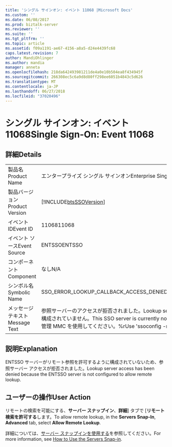 ```yaml
---
title: 'シングル サインオン: イベント 11068 |Microsoft Docs'
ms.custom: ''
ms.date: 06/08/2017
ms.prod: biztalk-server
ms.reviewer: ''
ms.suite: ''
ms.tgt_pltfrm: ''
ms.topic: article
ms.assetid: f09a1191-ae67-4156-a8a5-d24e4439fc68
caps.latest.revision: 7
author: MandiOhlinger
ms.author: mandia
manager: anneta
ms.openlocfilehash: 218da642493981211de4a0e10b504ea8f434945f
ms.sourcegitcommit: 266308ec5c6a9d8d80ff298ee6051b4843c5d626
ms.translationtype: MT
ms.contentlocale: ja-JP
ms.lasthandoff: 06/27/2018
ms.locfileid: "37020496"
---
```

# <a name="single-sign-on-event-11068"></a><span data-ttu-id="76cab-102">シングル サインオン: イベント 11068</span><span class="sxs-lookup"><span data-stu-id="76cab-102">Single Sign-On: Event 11068</span></span>
## <a name="details"></a><span data-ttu-id="76cab-103">詳細</span><span class="sxs-lookup"><span data-stu-id="76cab-103">Details</span></span>  
  
|                 |                                                                                                                                                                     |
|-----------------|---------------------------------------------------------------------------------------------------------------------------------------------------------------------|
|  <span data-ttu-id="76cab-104">製品名</span><span class="sxs-lookup"><span data-stu-id="76cab-104">Product Name</span></span>   |                                                                      <span data-ttu-id="76cab-105">エンタープライズ シングル サインオン</span><span class="sxs-lookup"><span data-stu-id="76cab-105">Enterprise Single Sign-On</span></span>                                                                      |
| <span data-ttu-id="76cab-106">製品バージョン</span><span class="sxs-lookup"><span data-stu-id="76cab-106">Product Version</span></span> |                                                     [!INCLUDE[btsSSOVersion](../includes/btsssoversion-md.md)]                                                      |
|    <span data-ttu-id="76cab-107">イベント ID</span><span class="sxs-lookup"><span data-stu-id="76cab-107">Event ID</span></span>     |                                                                                <span data-ttu-id="76cab-108">11068</span><span class="sxs-lookup"><span data-stu-id="76cab-108">11068</span></span>                                                                                |
|  <span data-ttu-id="76cab-109">イベント ソース</span><span class="sxs-lookup"><span data-stu-id="76cab-109">Event Source</span></span>   |                                                                               <span data-ttu-id="76cab-110">ENTSSO</span><span class="sxs-lookup"><span data-stu-id="76cab-110">ENTSSO</span></span>                                                                                |
|    <span data-ttu-id="76cab-111">コンポーネント</span><span class="sxs-lookup"><span data-stu-id="76cab-111">Component</span></span>    |                                                                                 <span data-ttu-id="76cab-112">なし</span><span class="sxs-lookup"><span data-stu-id="76cab-112">N/A</span></span>                                                                                 |
|  <span data-ttu-id="76cab-113">シンボル名</span><span class="sxs-lookup"><span data-stu-id="76cab-113">Symbolic Name</span></span>  |                                                          <span data-ttu-id="76cab-114">SSO_ERROR_LOOKUP_CALLBACK_ACCESS_DENIED_NO_REMOTE</span><span class="sxs-lookup"><span data-stu-id="76cab-114">SSO_ERROR_LOOKUP_CALLBACK_ACCESS_DENIED_NO_REMOTE</span></span>                                                          |
|  <span data-ttu-id="76cab-115">メッセージ テキスト</span><span class="sxs-lookup"><span data-stu-id="76cab-115">Message Text</span></span>   | <span data-ttu-id="76cab-116">参照サーバーのアクセスが拒否されました。</span><span class="sxs-lookup"><span data-stu-id="76cab-116">Lookup server access denied.</span></span> <span data-ttu-id="76cab-117">この SSO サーバーは、現在、リモート参照を許可するように構成されていません。</span><span class="sxs-lookup"><span data-stu-id="76cab-117">This SSO server is currently not configured to allow remote lookup.</span></span> <span data-ttu-id="76cab-118">'ssoconfig -remoteLookup yes' または SSO 管理 MMC を使用してください。%r</span><span class="sxs-lookup"><span data-stu-id="76cab-118">Use 'ssoconfig -remoteLookup yes' or the SSO Administration MMC.%r</span></span> |
  
## <a name="explanation"></a><span data-ttu-id="76cab-119">説明</span><span class="sxs-lookup"><span data-stu-id="76cab-119">Explanation</span></span>  
 <span data-ttu-id="76cab-120">ENTSSO サーバーがリモート参照を許可するように構成されていないため、参照サーバー アクセスが拒否されました。</span><span class="sxs-lookup"><span data-stu-id="76cab-120">Lookup server access has been denied because the ENTSSO server is not configured to allow remote lookup.</span></span>  
  
## <a name="user-action"></a><span data-ttu-id="76cab-121">ユーザーの操作</span><span class="sxs-lookup"><span data-stu-id="76cab-121">User Action</span></span>  
 <span data-ttu-id="76cab-122">リモートの検索を可能にする、**サーバー スナップイン**、**詳細**] タブで [**リモート検索を許可する**します。</span><span class="sxs-lookup"><span data-stu-id="76cab-122">To allow remote lookup, in the **Servers Snap-In**, **Advanced** tab, select **Allow Remote Lookup**.</span></span>  
  
 <span data-ttu-id="76cab-123">詳細については、[サーバー スナップインを使用する](../core/how-to-use-the-servers-snap-in.md)を参照してください。</span><span class="sxs-lookup"><span data-stu-id="76cab-123">For more information, see [How to Use the Servers Snap-in](../core/how-to-use-the-servers-snap-in.md).</span></span>